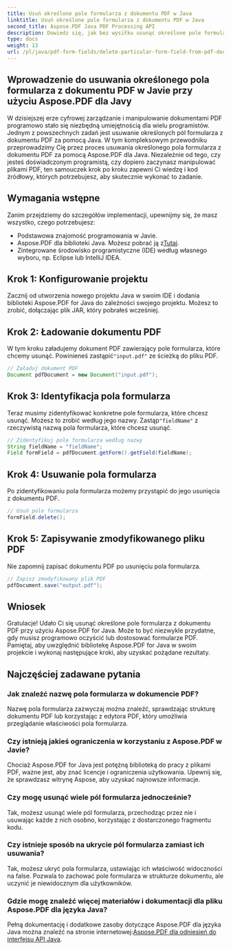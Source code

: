 ```yaml
---
title: Usuń określone pole formularza z dokumentu PDF w Java
linktitle: Usuń określone pole formularza z dokumentu PDF w Java
second_title: Aspose.PDF Java PDF Processing API
description: Dowiedz się, jak bez wysiłku usunąć określone pole formularza z dokumentu PDF w Javie dzięki Aspose.PDF dla Javy. Dostarczono przewodnik krok po kroku i kod źródłowy.
type: docs
weight: 13
url: /pl/java/pdf-form-fields/delete-particular-form-field-from-pdf-document-in-java/
---
```


## Wprowadzenie do usuwania określonego pola formularza z dokumentu PDF w Javie przy użyciu Aspose.PDF dla Javy

W dzisiejszej erze cyfrowej zarządzanie i manipulowanie dokumentami PDF programowo stało się niezbędną umiejętnością dla wielu programistów. Jednym z powszechnych zadań jest usuwanie określonych pól formularza z dokumentu PDF za pomocą Java. W tym kompleksowym przewodniku przeprowadzimy Cię przez proces usuwania określonego pola formularza z dokumentu PDF za pomocą Aspose.PDF dla Java. Niezależnie od tego, czy jesteś doświadczonym programistą, czy dopiero zaczynasz manipulować plikami PDF, ten samouczek krok po kroku zapewni Ci wiedzę i kod źródłowy, których potrzebujesz, aby skutecznie wykonać to zadanie.

## Wymagania wstępne

Zanim przejdziemy do szczegółów implementacji, upewnijmy się, że masz wszystko, czego potrzebujesz:

- Podstawowa znajomość programowania w Javie.
-  Aspose.PDF dla biblioteki Java. Możesz pobrać ją z[Tutaj](https://releases.aspose.com/pdf/java/).
- Zintegrowane środowisko programistyczne (IDE) według własnego wyboru, np. Eclipse lub IntelliJ IDEA.

## Krok 1: Konfigurowanie projektu

Zacznij od utworzenia nowego projektu Java w swoim IDE i dodania biblioteki Aspose.PDF for Java do zależności swojego projektu. Możesz to zrobić, dołączając plik JAR, który pobrałeś wcześniej.

## Krok 2: Ładowanie dokumentu PDF

 W tym kroku załadujemy dokument PDF zawierający pole formularza, które chcemy usunąć. Powinieneś zastąpić`"input.pdf"` ze ścieżką do pliku PDF.

```java
// Załaduj dokument PDF
Document pdfDocument = new Document("input.pdf");
```

## Krok 3: Identyfikacja pola formularza

 Teraz musimy zidentyfikować konkretne pole formularza, które chcesz usunąć. Możesz to zrobić według jego nazwy. Zastąp`"fieldName"` z rzeczywistą nazwą pola formularza, które chcesz usunąć.

```java
// Zidentyfikuj pole formularza według nazwy
String fieldName = "fieldName";
Field formField = pdfDocument.getForm().getField(fieldName);
```

## Krok 4: Usuwanie pola formularza

Po zidentyfikowaniu pola formularza możemy przystąpić do jego usunięcia z dokumentu PDF.

```java
// Usuń pole formularza
formField.delete();
```

## Krok 5: Zapisywanie zmodyfikowanego pliku PDF

Nie zapomnij zapisać dokumentu PDF po usunięciu pola formularza.

```java
// Zapisz zmodyfikowany plik PDF
pdfDocument.save("output.pdf");
```

## Wniosek

Gratulacje! Udało Ci się usunąć określone pole formularza z dokumentu PDF przy użyciu Aspose.PDF for Java. Może to być niezwykle przydatne, gdy musisz programowo oczyścić lub dostosować formularze PDF. Pamiętaj, aby uwzględnić bibliotekę Aspose.PDF for Java w swoim projekcie i wykonaj następujące kroki, aby uzyskać pożądane rezultaty.

## Najczęściej zadawane pytania

### Jak znaleźć nazwę pola formularza w dokumencie PDF?

Nazwę pola formularza zazwyczaj można znaleźć, sprawdzając strukturę dokumentu PDF lub korzystając z edytora PDF, który umożliwia przeglądanie właściwości pola formularza.

### Czy istnieją jakieś ograniczenia w korzystaniu z Aspose.PDF w Javie?

Chociaż Aspose.PDF for Java jest potężną biblioteką do pracy z plikami PDF, ważne jest, aby znać licencje i ograniczenia użytkowania. Upewnij się, że sprawdzasz witrynę Aspose, aby uzyskać najnowsze informacje.

### Czy mogę usunąć wiele pól formularza jednocześnie?

Tak, możesz usunąć wiele pól formularza, przechodząc przez nie i usuwając każde z nich osobno, korzystając z dostarczonego fragmentu kodu.

### Czy istnieje sposób na ukrycie pól formularza zamiast ich usuwania?

Tak, możesz ukryć pola formularza, ustawiając ich właściwość widoczności na false. Pozwala to zachować pole formularza w strukturze dokumentu, ale uczynić je niewidocznym dla użytkowników.

### Gdzie mogę znaleźć więcej materiałów i dokumentacji dla pliku Aspose.PDF dla języka Java?

 Pełną dokumentację i dodatkowe zasoby dotyczące Aspose.PDF dla języka Java można znaleźć na stronie internetowej:[Aspose.PDF dla odniesień do interfejsu API Java](https://reference.aspose.com/pdf/java/).